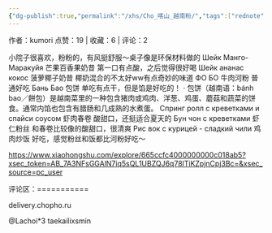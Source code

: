 ```yaml
---
{"dg-publish":true,"permalink":"/xhs/Cho_喀山_越南粉/","tags":["rednote","喀山"],"created":"2025-03-17T18:24:24.641+08:00","updated":"2025-03-19T21:44:07.519+08:00"}
---
```


作者：kumori
点赞：19   |   收藏：6   |   评论：2

小院子很喜欢，粉粉的，有风挺舒服～桌子像是环保材料做的
Шейк Манго-Маракуйя 芒果百香果奶昔 第一口有点酸，之后觉得很好喝
Шейк ананас кокос 菠萝椰子奶昔 椰奶混合的不太好ww有点奇妙的味道
ФО БО 牛肉河粉 普通好吃
Бань Бао 包饼 单吃有点干，但是馅是好吃的！
· 包饼（越南语：bánh bao／餅包）是越南菜里的一种包含猪肉或鸡肉、洋葱、鸡蛋、蘑菇和蔬菜的饼食。通常内馅也包含有腊肠和几成熟的水煮蛋。
Спринг ролл с креветками и спайси соусом 虾肉春卷 酸甜口，还挺适合夏天的
Бун чон с креветками 虾仁粉丝 和春卷比较像的酸甜口，很清爽
Рис вок с курицей - сладкий чили 鸡肉炒饭 好吃，感觉粉丝和饭都比河粉好吃～

https://www.xiaohongshu.com/explore/665ccfc4000000000c018ab5?xsec_token=AB_7A3NFsGGAlN7iq5sQL1UBZQJ6q78lTiKZpjnCpj3Bc=&xsec_source=pc_user

评论区：===========

delivery.chopho.ru

@Lachoi*3 taekailixsmin
